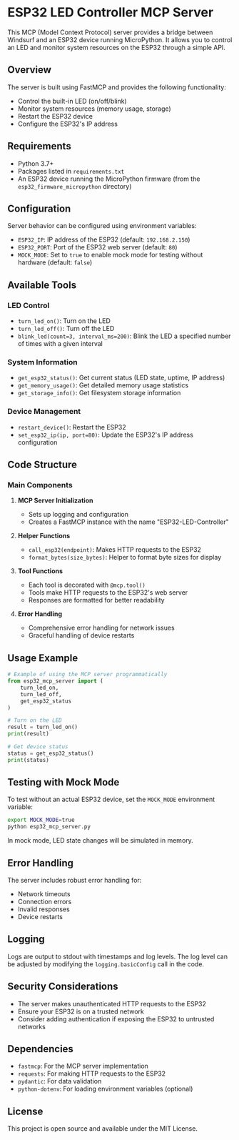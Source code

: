 # ESP32 LED Controller MCP Server

This MCP (Model Context Protocol) server provides a bridge between Windsurf and an ESP32 device running MicroPython. It allows you to control an LED and monitor system resources on the ESP32 through a simple API.

## Overview

The server is built using FastMCP and provides the following functionality:
- Control the built-in LED (on/off/blink)
- Monitor system resources (memory usage, storage)
- Restart the ESP32 device
- Configure the ESP32's IP address

## Requirements

- Python 3.7+
- Packages listed in `requirements.txt`
- An ESP32 device running the MicroPython firmware (from the `esp32_firmware_micropython` directory)

## Configuration

Server behavior can be configured using environment variables:

- `ESP32_IP`: IP address of the ESP32 (default: `192.168.2.150`)
- `ESP32_PORT`: Port of the ESP32 web server (default: `80`)
- `MOCK_MODE`: Set to `true` to enable mock mode for testing without hardware (default: `false`)

## Available Tools

### LED Control

- `turn_led_on()`: Turn on the LED
- `turn_led_off()`: Turn off the LED
- `blink_led(count=3, interval_ms=200)`: Blink the LED a specified number of times with a given interval

### System Information

- `get_esp32_status()`: Get current status (LED state, uptime, IP address)
- `get_memory_usage()`: Get detailed memory usage statistics
- `get_storage_info()`: Get filesystem storage information

### Device Management

- `restart_device()`: Restart the ESP32
- `set_esp32_ip(ip, port=80)`: Update the ESP32's IP address configuration

## Code Structure

### Main Components

1. **MCP Server Initialization**
   - Sets up logging and configuration
   - Creates a FastMCP instance with the name "ESP32-LED-Controller"

2. **Helper Functions**
   - `call_esp32(endpoint)`: Makes HTTP requests to the ESP32
   - `format_bytes(size_bytes)`: Helper to format byte sizes for display

3. **Tool Functions**
   - Each tool is decorated with `@mcp.tool()`
   - Tools make HTTP requests to the ESP32's web server
   - Responses are formatted for better readability

4. **Error Handling**
   - Comprehensive error handling for network issues
   - Graceful handling of device restarts

## Usage Example

```python
# Example of using the MCP server programmatically
from esp32_mcp_server import (
    turn_led_on,
    turn_led_off,
    get_esp32_status
)

# Turn on the LED
result = turn_led_on()
print(result)

# Get device status
status = get_esp32_status()
print(status)
```

## Testing with Mock Mode

To test without an actual ESP32 device, set the `MOCK_MODE` environment variable:

```bash
export MOCK_MODE=true
python esp32_mcp_server.py
```

In mock mode, LED state changes will be simulated in memory.

## Error Handling

The server includes robust error handling for:
- Network timeouts
- Connection errors
- Invalid responses
- Device restarts

## Logging

Logs are output to stdout with timestamps and log levels. The log level can be adjusted by modifying the `logging.basicConfig` call in the code.

## Security Considerations

- The server makes unauthenticated HTTP requests to the ESP32
- Ensure your ESP32 is on a trusted network
- Consider adding authentication if exposing the ESP32 to untrusted networks

## Dependencies

- `fastmcp`: For the MCP server implementation
- `requests`: For making HTTP requests to the ESP32
- `pydantic`: For data validation
- `python-dotenv`: For loading environment variables (optional)

## License

This project is open source and available under the MIT License.
